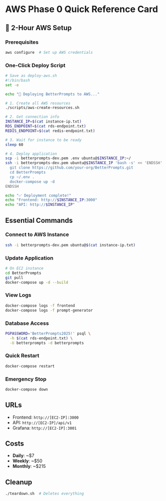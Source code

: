 # AWS Phase 0 Quick Reference Card

## 🚀 2-Hour AWS Setup

### Prerequisites
```bash
aws configure  # Set up AWS credentials
```

### One-Click Deploy Script
```bash
# Save as deploy-aws.sh
#!/bin/bash
set -e

echo "🚀 Deploying BetterPrompts to AWS..."

# 1. Create all AWS resources
./scripts/aws-create-resources.sh

# 2. Get connection info
INSTANCE_IP=$(cat instance-ip.txt)
RDS_ENDPOINT=$(cat rds-endpoint.txt)
REDIS_ENDPOINT=$(cat redis-endpoint.txt)

# 3. Wait for instance to be ready
sleep 60

# 4. Deploy application
scp -i betterprompts-dev.pem .env ubuntu@$INSTANCE_IP:~/
ssh -i betterprompts-dev.pem ubuntu@$INSTANCE_IP 'bash -s' << 'ENDSSH'
  git clone https://github.com/your-org/BetterPrompts.git
  cd BetterPrompts
  cp ~/.env .
  docker-compose up -d
ENDSSH

echo "✅ Deployment complete!"
echo "Frontend: http://$INSTANCE_IP:3000"
echo "API: http://$INSTANCE_IP"
```

## Essential Commands

### Connect to AWS Instance
```bash
ssh -i betterprompts-dev.pem ubuntu@$(cat instance-ip.txt)
```

### Update Application
```bash
# On EC2 instance
cd BetterPrompts
git pull
docker-compose up -d --build
```

### View Logs
```bash
docker-compose logs -f frontend
docker-compose logs -f prompt-generator
```

### Database Access
```bash
PGPASSWORD='BetterPrompts2025!' psql \
  -h $(cat rds-endpoint.txt) \
  -U betterprompts -d betterprompts
```

### Quick Restart
```bash
docker-compose restart
```

### Emergency Stop
```bash
docker-compose down
```

## URLs
- Frontend: `http://[EC2-IP]:3000`
- API: `http://[EC2-IP]/api/v1`
- Grafana: `http://[EC2-IP]:3001`

## Costs
- **Daily**: ~$7
- **Weekly**: ~$50
- **Monthly**: ~$215

## Cleanup
```bash
./teardown.sh  # Deletes everything
```